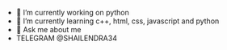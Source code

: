 
- 🔭 I’m currently working on python
- 🌱 I’m currently learning c++, html, css, javascript and python
- 💬 Ask me about me
- TELEGRAM @SHAILENDRA34


